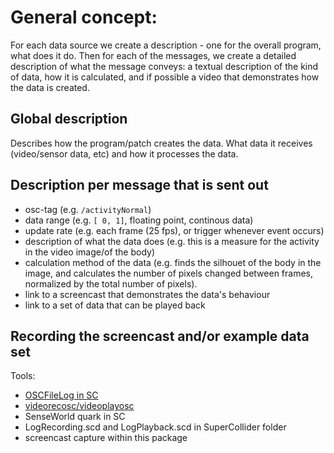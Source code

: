 # General concept:

For each data source we create a description - one for the overall program, what does it do. Then for each of the messages, we create a detailed description of what the message conveys: a textual description of the kind of data, how it is calculated, and if possible a video that demonstrates how the data is created.


## Global description
Describes how the program/patch creates the data. What data it receives (video/sensor data, etc) and how it processes the data.

## Description per message that is sent out

* osc-tag (e.g. `/activityNormal`)
* data range (e.g. `[ 0, 1]`, floating point, continous data)
* update rate (e.g. each frame (25 fps), or trigger whenever event occurs)
* description of what the data does (e.g. this is a measure for the activity in the  video image/of the body)
* calculation method of the data (e.g. finds the silhouet of the body in the image, and calculates the number of pixels changed between frames, normalized by the total number of pixels).
* link to a screencast that demonstrates the data's behaviour
* link to a set of data that can be played back

## Recording the screencast and/or example data set

Tools:

* <a href="https://github.com/sensestage/SC-OSCFileLog" target="_blank">OSCFileLog in SC</a>
* <a href="https://github.com/sensestage/videorecosc" target="_blank">videorecosc/videoplayosc</a>
* SenseWorld quark in SC
* LogRecording.scd and LogPlayback.scd in SuperCollider folder
* screencast capture within this package


